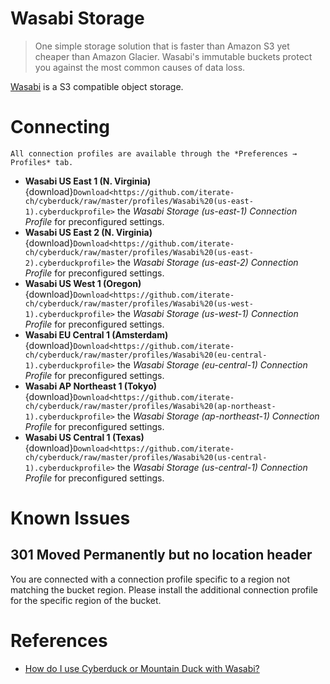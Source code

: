 Wasabi Storage
===

> One simple storage solution that is faster than Amazon S3 yet cheaper than Amazon Glacier. Wasabi's immutable buckets protect you against the most common causes of data loss.

[Wasabi](https://wasabi.com/) is a S3 compatible object storage.

# Connecting

```{Note}
All connection profiles are available through the *Preferences → Profiles* tab.
```

- **Wasabi US East 1 (N. Virginia)** {download}`Download<https://github.com/iterate-ch/cyberduck/raw/master/profiles/Wasabi%20(us-east-1).cyberduckprofile>` the *Wasabi Storage (us-east-1) Connection Profile* for preconfigured settings.
- **Wasabi US East 2 (N. Virginia)** {download}`Download<https://github.com/iterate-ch/cyberduck/raw/master/profiles/Wasabi%20(us-east-2).cyberduckprofile>` the *Wasabi Storage (us-east-2) Connection Profile* for preconfigured settings.
- **Wasabi US West 1 (Oregon)** {download}`Download<https://github.com/iterate-ch/cyberduck/raw/master/profiles/Wasabi%20(us-west-1).cyberduckprofile>` the *Wasabi Storage (us-west-1) Connection Profile* for preconfigured settings.
- **Wasabi EU Central 1 (Amsterdam)** {download}`Download<https://github.com/iterate-ch/cyberduck/raw/master/profiles/Wasabi%20(eu-central-1).cyberduckprofile>` the *Wasabi Storage (eu-central-1) Connection Profile* for preconfigured settings.
- **Wasabi AP Northeast 1 (Tokyo)** {download}`Download<https://github.com/iterate-ch/cyberduck/raw/master/profiles/Wasabi%20(ap-northeast-1).cyberduckprofile>` the *Wasabi Storage (ap-northeast-1) Connection Profile* for preconfigured settings.
- **Wasabi US Central 1 (Texas)** {download}`Download<https://github.com/iterate-ch/cyberduck/raw/master/profiles/Wasabi%20(us-central-1).cyberduckprofile>` the *Wasabi Storage (us-central-1) Connection Profile* for preconfigured settings.

# Known Issues

## 301 Moved Permanently but no location header

You are connected with a connection profile specific to a region not matching the bucket region. Please install the additional connection profile for the specific region of the bucket.

# References

- [How do I use Cyberduck or Mountain Duck with Wasabi?](https://wasabi-support.zendesk.com/hc/en-us/articles/115001671012-How-do-I-use-Cyberduck-or-Mountain-Duck-with-Wasabi-)